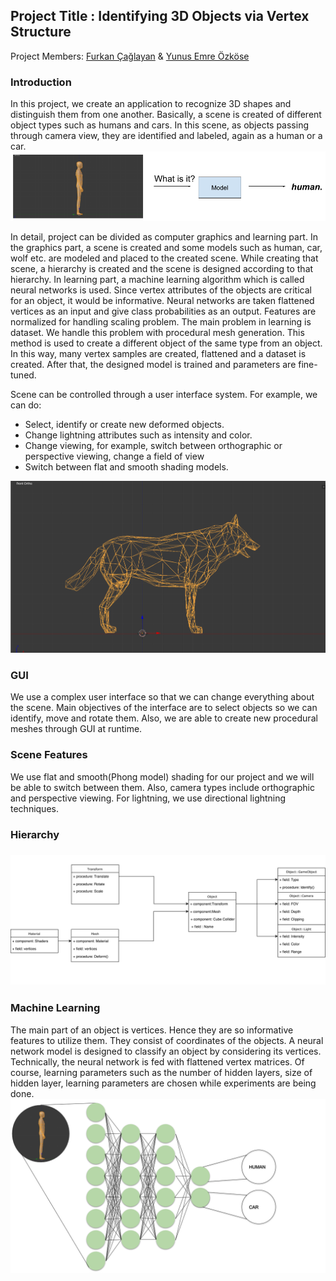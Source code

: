 <h2>Project Title : Identifying 3D Objects via Vertex Structure</h2>
Project Members: <a href="https://github.com/furkancaglayan">Furkan Çağlayan</a> & <a href="https://github.com/EmreOzkose">Yunus Emre Özköse</a>

<h3>Introduction </h3>
In this project, we create an application to recognize 3D shapes and distinguish them from one another. Basically, a scene is created of different object types such as humans and cars. In this scene, as objects passing through camera view, they are identified and labeled, again as a human or a car.

<img src="images/introfigure.png">

<br>

In detail, project can be divided as computer graphics and learning part. In the graphics part, a scene is created and some models such as human, car, wolf etc. are modeled and placed to the created scene. While creating that scene, a hierarchy is created and the scene is designed according to that hierarchy. In learning part, a machine learning algorithm which is called neural networks is used. Since vertex attributes of the objects are critical for an object, it would be informative. Neural networks are taken flattened vertices as an input and give class probabilities as an output. Features are normalized for handling scaling problem. The main problem in learning is dataset. We handle this problem with procedural mesh generation. This method is used to create a different object of the same type from an object. In this way, many vertex samples are created, flattened and a dataset is created. After that, the designed model is trained and parameters are fine-tuned. 

Scene can be controlled through a user interface system. For example, we can do:
<ul>
    <li> Select, identify or create new deformed objects. </li>
    <li> Change lightning attributes such as intensity and color.</li>
    <li> Change viewing, for example, switch between orthographic or perspective viewing, change a field of view</li>
    <li> Switch between flat and smooth shading models.</li>
</ul>

<img src="images/wolfvertex.png">

<br>

<h3>GUI</h3>
We use a complex user interface so that we can change everything about the scene. Main objectives of the interface are to select objects so we can identify, move and rotate them. Also, we are able to create new procedural meshes through GUI at runtime.

<h3>Scene Features</h3>
We use flat and smooth(Phong model) shading for our project and we will be able to switch between them. Also, camera types include orthographic and perspective viewing. For lightning, we use directional lightning techniques.

<h3>Hierarchy<h3>
<img src="images/uml.jpg">

<h3>Machine Learning</h3>
The main part of an object is vertices. Hence they are so informative features to utilize them. They consist of coordinates of the objects. A neural network model is designed to classify an object by considering its vertices. Technically, the neural network is fed with flattened vertex matrices. Of course, learning parameters such as the number of hidden layers, size of hidden layer, learning parameters are chosen while experiments are being done. 
    
<img src="images/neuralnetworks.png">
